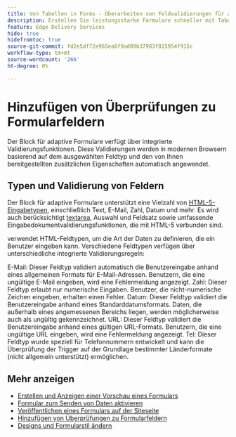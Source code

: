 ```yaml
---
title: Von Tabellen in Forms - Überarbeiten von Feldvalidierungen für adaptive Formulare
description: Erstellen Sie leistungsstarke Formulare schneller mit Tabellen und Bausteinfeldern für adaptive Formulare! Dieses Handbuch hilft Ihnen beim Erstellen benutzerdefinierter Validierungen für EDS Forms Block-Felder.
feature: Edge Delivery Services
hide: true
hidefromtoc: true
source-git-commit: fd2e5df72e965ea6f9ad09b37983f815954f915c
workflow-type: tm+mt
source-wordcount: '266'
ht-degree: 0%

---
```



# Hinzufügen von Überprüfungen zu Formularfeldern

Der Block für adaptive Formulare verfügt über integrierte Validierungsfunktionen. Diese Validierungen werden in modernen Browsern basierend auf dem ausgewählten Feldtyp und den von Ihnen bereitgestellten zusätzlichen Eigenschaften automatisch angewendet.

## Typen und Validierung von Feldern

Der Block für adaptive Formulare unterstützt eine Vielzahl von [HTML-5-Eingabetypen](https://developer.mozilla.org/en-US/docs/Web/HTML/Element/input#input_types), einschließlich Text, E-Mail, Zahl, Datum und mehr. Es wird auch berücksichtigt [textarea](https://developer.mozilla.org/en-US/docs/Web/HTML/Element/textarea), Auswahl und Feldsatz sowie umfassende Eingabedokumentvalidierungsfunktionen, die mit HTML-5 verbunden sind.

verwendet HTML-Feldtypen, um die Art der Daten zu definieren, die ein Benutzer eingeben kann. Verschiedene Feldtypen verfügen über unterschiedliche integrierte Validierungsregeln:

E-Mail: Dieser Feldtyp validiert automatisch die Benutzereingabe anhand eines allgemeinen Formats für E-Mail-Adressen. Benutzern, die eine ungültige E-Mail eingeben, wird eine Fehlermeldung angezeigt.
Zahl: Dieser Feldtyp erlaubt nur numerische Eingaben. Benutzer, die nicht-numerische Zeichen eingeben, erhalten einen Fehler.
Datum: Dieser Feldtyp validiert die Benutzereingabe anhand eines Standarddatumsformats. Daten, die außerhalb eines angemessenen Bereichs liegen, werden möglicherweise auch als ungültig gekennzeichnet.
URL: Dieser Feldtyp validiert die Benutzereingabe anhand eines gültigen URL-Formats. Benutzern, die eine ungültige URL eingeben, wird eine Fehlermeldung angezeigt.
Tel: Dieser Feldtyp wurde speziell für Telefonnummern entwickelt und kann die Überprüfung der Trigger auf der Grundlage bestimmter Länderformate (nicht allgemein unterstützt) ermöglichen.


## Mehr anzeigen

* [Erstellen und Anzeigen einer Vorschau eines Formulars](/help/edge/docs/forms/create-forms.md)
* [Formular zum Senden von Daten aktivieren](/help/edge/docs/forms/submit-forms.md)
* [Veröffentlichen eines Formulars auf der Siteseite](/help/edge/docs/forms/publish-forms.md)
* [Hinzufügen von Überprüfungen zu Formularfeldern](/help/edge/docs/forms/validate-forms.md)
* [Designs und Formularstil ändern](/help/edge/docs/forms/style-theme-forms.md)